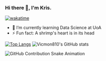 ### Hi there 👋, I'm Kris.
[![wakatime](https://wakatime.com/badge/user/018bac48-ef32-4c63-85e7-1911bd66d9d8.svg)](https://wakatime.com/@018bac48-ef32-4c63-85e7-1911bd66d9d8)

-  🌱 I’m currently learning Data Science at UoA
-  ⚡ Fun fact: A shrimp's heart is in its head

  
[![Top Langs](https://github-readme-stats.vercel.app/api/top-langs/?username=vicmon810&layout=pie&hide=html,css&langs_count=8&theme=swift)](https://github.com/vicmon810/github-readme-stats)
![Vicmon810's GitHub stats](https://github-readme-stats.vercel.app/api?username=vicmon810&show_icons=true&theme=swift&count_private=true&layout=compact)

![GitHub Contribution Snake Animation](https://vicmon810.github.io/vicmon810/github-contribution-grid-snake.svg)


<!--
[![Harlok's WakaTime stats](https://github-readme-stats.vercel.app/api/wakatime?username=vicmon)](https://github.com/anuraghazra/github-readme-stats)
**vicmon810/vicmon810** is a ✨ _special_ ✨ repository because its `README.md` (this file) appears on your GitHub profile.
888
Here are some ideas to get you started:
- what is your mane
- 🔭 I’m currently working on .- 🌱 I’m currently learning ...
- 👯 I’m looking to collaborate on ...
- 🤔 I’m looking for help with ...
- 💬 Ask me about ...
- 📫 How to reach me: ...
- 😄 Pronouns: ...
- ⚡ Fun fact: .....
Why is so hard to find a jobs 

-->


